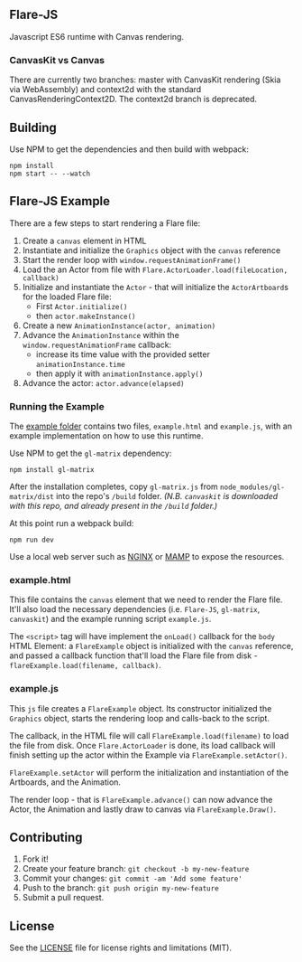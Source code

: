 ## Flare-JS
Javascript ES6 runtime with Canvas rendering.

### CanvasKit vs Canvas
There are currently two branches: master with CanvasKit rendering (Skia via WebAssembly) and context2d with the standard CanvasRenderingContext2D. The context2d branch is deprecated.

## Building
Use NPM to get the dependencies and then build with webpack:

```
npm install
npm start -- --watch
```

## Flare-JS Example

There are a few steps to start rendering a Flare file:
1. Create a `canvas` element in HTML
2. Instantiate and initialize the `Graphics` object with the `canvas` reference
3. Start the render loop with `window.requestAnimationFrame()`
4. Load the an Actor from file with `Flare.ActorLoader.load(fileLocation, callback)`
5. Initialize and instantiate the `Actor` - that will initialize the `ActorArtboard`s for the loaded Flare file: 
    - First `Actor.initialize()`
    - then `actor.makeInstance()`
6. Create a new `AnimationInstance(actor, animation)`
7. Advance the `AnimationInstance` within the `window.requestAnimationFrame` callback: 
    - increase its time value with the provided setter `animationInstance.time`
    - then apply it with `animationInstance.apply()`
8. Advance the actor: `actor.advance(elapsed)`

### Running the Example

The [example folder](https://github.com/2d-inc/Flare-JS/blob/master/example) contains two files, `example.html` and `example.js`, with an example implementation on how to use this runtime.

Use NPM to get the `gl-matrix` dependency:
```
npm install gl-matrix
```

After the installation completes, copy `gl-matrix.js` from `node_modules/gl-matrix/dist` into the repo's `/build` folder. *(N.B. `canvaskit` is downloaded with this repo, and already present in the `/build` folder.)*

At this point run a webpack build:
```
npm run dev
```

Use a local web server such as [NGINX](https://www.nginx.com/) or [MAMP](https://www.mamp.info/en/) to expose the resources.

### example.html

This file contains the `canvas` element that we need to render the Flare file. It'll also load the necessary dependencies (i.e. `Flare-JS`, `gl-matrix`, `canvaskit`) and the example running script `example.js`.

The `<script>` tag will have implement the `onLoad()` callback for the `body` HTML Element: a `FlareExample` object is initialized with the `canvas` reference, and passed a callback function that'll load the Flare file from disk - `flareExample.load(filename, callback)`.

### example.js

This `js` file creates a `FlareExample` object. 
Its constructor initialized the `Graphics` object, starts the rendering loop and calls-back to the script.

The callback, in the HTML file will call `FlareExample.load(filename)` to load the file from disk. Once `Flare.ActorLoader` is done, its load callback will finish setting up the actor within the Example via `FlareExample.setActor()`.

`FlareExample.setActor` will perform the initialization and instantiation of the Artboards, and the Animation.

The render loop - that is `FlareExample.advance()` can now advance the Actor, the Animation and lastly draw to canvas via `FlareExample.Draw()`.

## Contributing
1. Fork it!
2. Create your feature branch: `git checkout -b my-new-feature`
3. Commit your changes: `git commit -am 'Add some feature'`
4. Push to the branch: `git push origin my-new-feature`
5. Submit a pull request.

## License
See the [LICENSE](LICENSE) file for license rights and limitations (MIT).
